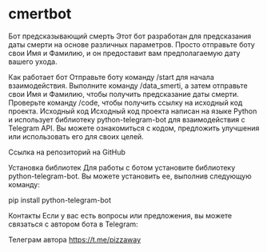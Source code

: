 # cmertbot
Бот предсказывающий смерть
Этот бот разработан для предсказания даты смерти на основе различных параметров. Просто отправьте боту свои Имя и Фамилию, и он предоставит вам предполагаемую дату вашего ухода.

Как работает бот
Отправьте боту команду /start для начала взаимодействия.
Выполните команду /data_smerti, а затем отправьте свои Имя и Фамилию, чтобы получить предсказание даты смерти.
Проверьте команду /code, чтобы получить ссылку на исходный код проекта.
Исходный код
Исходный код проекта написан на языке Python и использует библиотеку python-telegram-bot для взаимодействия с Telegram API. Вы можете ознакомиться с кодом, предложить улучшения или использовать его для своих целей.

Ссылка на репозиторий на GitHub

Установка библиотек
Для работы с ботом установите библиотеку python-telegram-bot. Вы можете установить ее, выполнив следующую команду:


pip install python-telegram-bot

Контакты
Если у вас есть вопросы или предложения, вы можете связаться с автором бота в Telegram:

Телеграм автора https://t.me/pizzaway
